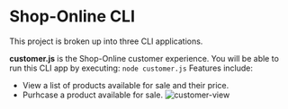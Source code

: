 # Shop-Online CLI

This project is broken up into three CLI applications.

**customer.js** is the Shop-Online customer experience.
You will be able to run this CLI app by executing: `node customer.js`
Features include:
- View a list of products available for sale and their price.
- Purhcase a product available for sale.
![customer-view](reference/customer.gif)


